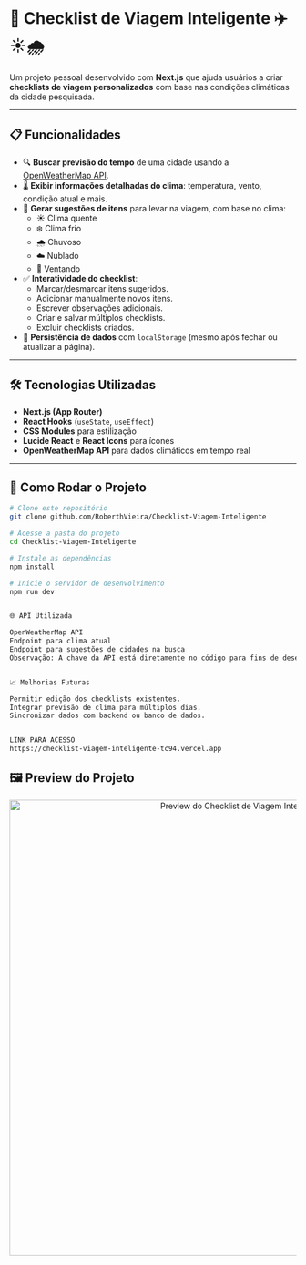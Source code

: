# 🧳 Checklist de Viagem Inteligente ✈️☀️🌧️  

Um projeto pessoal desenvolvido com **Next.js** que ajuda usuários a criar **checklists de viagem personalizados** com base nas condições climáticas da cidade pesquisada.  

---

## 📋 Funcionalidades  

- 🔍 **Buscar previsão do tempo** de uma cidade usando a [OpenWeatherMap API](https://openweathermap.org/).  
- 🌡️ **Exibir informações detalhadas do clima**: temperatura, vento, condição atual e mais.  
- 📝 **Gerar sugestões de itens** para levar na viagem, com base no clima:  
  - ☀️ Clima quente  
  - ❄️ Clima frio  
  - 🌧️ Chuvoso  
  - ☁️ Nublado  
  - 💨 Ventando  
- ✅ **Interatividade do checklist**:  
  - Marcar/desmarcar itens sugeridos.  
  - Adicionar manualmente novos itens.  
  - Escrever observações adicionais.  
  - Criar e salvar múltiplos checklists.  
  - Excluir checklists criados.  
- 💾 **Persistência de dados** com `localStorage` (mesmo após fechar ou atualizar a página).  

---

## 🛠️ Tecnologias Utilizadas  

- **Next.js (App Router)**  
- **React Hooks** (`useState`, `useEffect`)  
- **CSS Modules** para estilização  
- **Lucide React** e **React Icons** para ícones  
- **OpenWeatherMap API** para dados climáticos em tempo real  

---

## 🚀 Como Rodar o Projeto  

```bash
# Clone este repositório
git clone github.com/RoberthVieira/Checklist-Viagem-Inteligente

# Acesse a pasta do projeto
cd Checklist-Viagem-Inteligente

# Instale as dependências
npm install

# Inicie o servidor de desenvolvimento
npm run dev


🌐 API Utilizada

OpenWeatherMap API
Endpoint para clima atual
Endpoint para sugestões de cidades na busca
Observação: A chave da API está diretamente no código para fins de desenvolvimento. Em produção, recomenda-se proteger a chave usando variáveis de ambiente.


📈 Melhorias Futuras

Permitir edição dos checklists existentes.
Integrar previsão de clima para múltiplos dias.
Sincronizar dados com backend ou banco de dados.


LINK PARA ACESSO 
https://checklist-viagem-inteligente-tc94.vercel.app
```

## 🖼️ Preview do Projeto

<p align="center">
  <img src="./public/preview.png" alt="Preview do Checklist de Viagem Inteligente" width="800">
</p>
